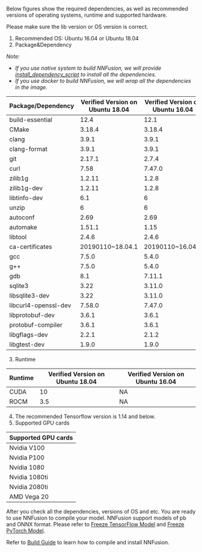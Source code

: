 Below figures show the required dependencies, as well as recommended versions of operating systems, runtime and supported hardware.

Please make sure the lib version or OS version is correct. 

1. Recommended OS: Ubuntu 16.04 or Ubuntu 18.04
2. Package&Dependency

*Note:* 

* *If you use native system to build NNFusion, we will provide [install_dependency_script](https://github.com/microsoft/nnfusion/blob/master/maint/script/install_dependency.sh) to install all the dependencies.* 
* *If you use docker to build NNFusion, we will wrap all the dependencies in the image.*

| Package/Dependency   | Verified Version on Ubuntu 18.04 | Verified Version on Ubuntu 16.04 |
| -------------------- | -------------------------------- | -------------------------------- |
| build-essential      | 12.4                             | 12.1                             |
| CMake                | 3.18.4                           | 3.18.4                           |
| clang                | 3.9.1                            | 3.9.1                            |
| clang-format         | 3.9.1                            | 3.9.1                            |
| git                  | 2.17.1                           | 2.7.4                            |
| curl                 | 7.58                             | 7.47.0                           |
| zilib1g              | 1.2.11                           | 1.2.8                            |
| zilib1g-dev          | 1.2.11                           | 1.2.8                            |
| libtinfo-dev         | 6.1                              | 6                                |
| unzip                | 6                                | 6                                |
| autoconf             | 2.69                             | 2.69                             |
| automake             | 1.51.1                           | 1.15                             |
| libtool              | 2.4.6                            | 2.4.6                            |
| ca-certificates      | 20190110~18.04.1                 | 20190110~16.04.1                 |
| gcc                  | 7.5.0                            | 5.4.0                            |
| g++                  | 7.5.0                            | 5.4.0                            |
| gdb                  | 8.1                              | 7.11.1                           |
| sqlite3              | 3.22                             | 3.11.0                           |
| libsqlite3-dev       | 3.22                             | 3.11.0                           |
| libcurl4-openssl-dev | 7.58.0                           | 7.47.0                           |
| libprotobuf-dev      | 3.6.1                            | 3.6.1                            |
| protobuf-compiler    | 3.6.1                            | 3.6.1                            |
| libgflags-dev        | 2.2.1                            | 2.1.2                            |
| libgtest-dev         | 1.9.0                            | 1.9.0                            |

3. Runtime

| Runtime | Verified Version on Ubuntu 18.04 | Verified Version on Ubuntu 16.04 |
| ------- | -------------------------------- | -------------------------------- |
| CUDA    | 10                               | NA                               |
| ROCM    | 3.5                              | NA                               |

4. The recommended Tensorflow version is 1.14 and below.
5. Supported GPU cards

| Supported GPU cards |
| ------------------- |
| Nvidia V100         |
| Nvidia P100         |
| Nvidia 1080         |
| Nvidia 1080ti       |
| Nvidia 2080ti       |
| AMD Vega 20         |

After you check all the dependencies, versions of OS and etc. You are ready to use NNFusion to compile your model.
NNFusion support models of pb and ONNX format. Please refer to [Freeze TensorFlow Model](https://github.com/microsoft/nnfusion/blob/master/docs/Freeze-TensorFlow-Models.md) and [Freeze PyTorch Model](https://github.com/microsoft/nnfusion/blob/master/docs/Freeze-PyTorch-Model.md).

Refer to [Build Guide](https://github.com/microsoft/nnfusion/blob/master/docs/Build-Guide.md) to learn how to compile and install NNFusion.
